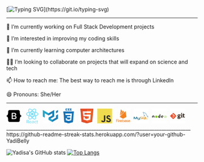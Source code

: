 [![Typing SVG](https://readme-typing-svg.demolab.com/?lines=Hey!+Welcome+to+my+page!;)](https://git.io/typing-svg)
                
____________________________________________________________________________
     
🔭 I’m currently working on Full Stack Development projects
 
 👀 I’m interested in improving my coding skills

 🌱 I’m currently learning computer architectures

 💞️👯 I’m looking to collaborate on projects that will expand on science and tech

 📫 How to reach me: The best way to reach me is through LinkedIn

 😄 Pronouns: She/Her

____________________________________________________________________
<div>
  <img src="https://github.com/devicons/devicon/blob/master/icons/bootstrap/bootstrap-plain.svg" title="Bootstrap" alt="Java" width="40" height="40"/>&nbsp;
  <img src="https://github.com/devicons/devicon/blob/master/icons/react/react-original-wordmark.svg" title="React" alt="React" width="40" height="40"/>&nbsp;
  <img src="https://github.com/devicons/devicon/blob/master/icons/materialui/materialui-original.svg" title="Material UI" alt="Material UI" width="40" height="40"/>&nbsp;
  <img src="https://github.com/devicons/devicon/blob/master/icons/css3/css3-plain-wordmark.svg"  title="CSS3" alt="CSS" width="40" height="40"/>&nbsp;
  <img src="https://github.com/devicons/devicon/blob/master/icons/html5/html5-original.svg" title="HTML5" alt="HTML" width="40" height="40"/>&nbsp;
  <img src="https://github.com/devicons/devicon/blob/master/icons/javascript/javascript-original.svg" title="JavaScript" alt="JavaScript" width="40" height="40"/>&nbsp;
  <img src="https://github.com/devicons/devicon/blob/master/icons/firebase/firebase-plain-wordmark.svg" title="Firebase" alt="Firebase" width="40" height="40"/>&nbsp;
  <img src="https://github.com/devicons/devicon/blob/master/icons/mysql/mysql-original-wordmark.svg" title="MySQL"  alt="MySQL" width="40" height="40"/>&nbsp;
  <img src="https://github.com/devicons/devicon/blob/master/icons/nodejs/nodejs-original-wordmark.svg" title="NodeJS" alt="NodeJS" width="40" height="40"/>&nbsp;
  <img src="https://github.com/devicons/devicon/blob/master/icons/git/git-original-wordmark.svg" title="Git" **alt="Git" width="40" height="40"/>
</div>
____________________________________________________________________________
https://github-readme-streak-stats.herokuapp.com/?user=your-github-YadiBelly

 ![Yadisa's GitHub stats](https://github-readme-stats.vercel.app/api?username=YadiBelly&show_icons=true&theme=radical) [![Top Langs](https://github-readme-stats.vercel.app/api/top-langs/?username=YadiBelly&hide_progress=true)](https://github.com/YadiBelly/github-readme-stats)


